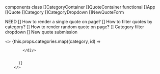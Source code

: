 components
class
    []CategoryContainer
    []QuoteContainer
functional
    []App
    []Quote
    []Category
    []CategoryDropdown
    []NewQuoteForm
    

NEED 
[] How to render a single quote on page?
[] How to filter quotes by category?
[] How to render random quote on page?
[] Category filter dropdown
[] New quote submission

<>
            {this.props.categories.map((category, id) => 
            <div key={id}>
                <CategoryCard name={category.name} description={category.description} />
                
            </div>
        
            
          )}
        </>